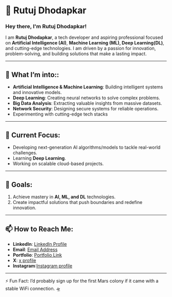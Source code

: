 # 🌌 Rutuj Dhodapkar

### Hey there, I'm Rutuj Dhodapkar!

I am **Rutuj Dhodapkar**, a tech developer and aspiring professional focused on **Artificial Intelligence (AI)**, **Machine Learning (ML), Deep Learning(DL)**, and cutting-edge technologies. I am driven by a passion for innovation, problem-solving, and building solutions that make a lasting impact.

---

## 🔭 What I’m into::
- **Artificial Intelligence & Machine Learning**: Building intelligent systems and innovative models.  
- **Deep Learning**: Creating neural networks to solve complex problems.  
- **Big Data Analysis**: Extracting valuable insights from massive datasets.  
- **Network Security**: Designing secure systems for reliable operations.
- Experimenting with cutting-edge tech stacks 

---

## 🌟 Current Focus:
- Developing next-generation AI algorithms/models to tackle real-world challenges.  
- Learning **Deep Learning**.  
- Working on scalable cloud-based projects.  

---

## 🎯 Goals:
1. Achieve mastery in **AI, ML, and DL** technologies.    
2. Create impactful solutions that push boundaries and redefine innovation.  

---

## 📫 How to Reach Me:
- **LinkedIn**: [LinkedIn Profile](https://www.linkedin.com/in/rutuj-dhodapkar-80bb5424a/)
- **Email**: [Email Address](rutujdhodapkar@gmail.com)  
- **Portfolio**: [Portfolio Link](rutujdhodapkar.netlify.app)
- **X**: [x profile](https://x.com/RutujDhodapkar)
- **Instagram**:[Instagram profile](https://www.instagram.com/rutujdhodapkar/)

---
⚡ Fun Fact: I’d probably sign up for the first Mars colony if it came with a stable WiFi connection. 🛸


